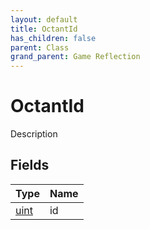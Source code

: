 ```yaml
---
layout: default
title: OctantId
has_children: false
parent: Class
grand_parent: Game Reflection
---
```

# OctantId
Description 

## Fields
| Type | Name |
|:-------------|:--------------|
| [uint](/game-reflection/components/uint.md) | id |
